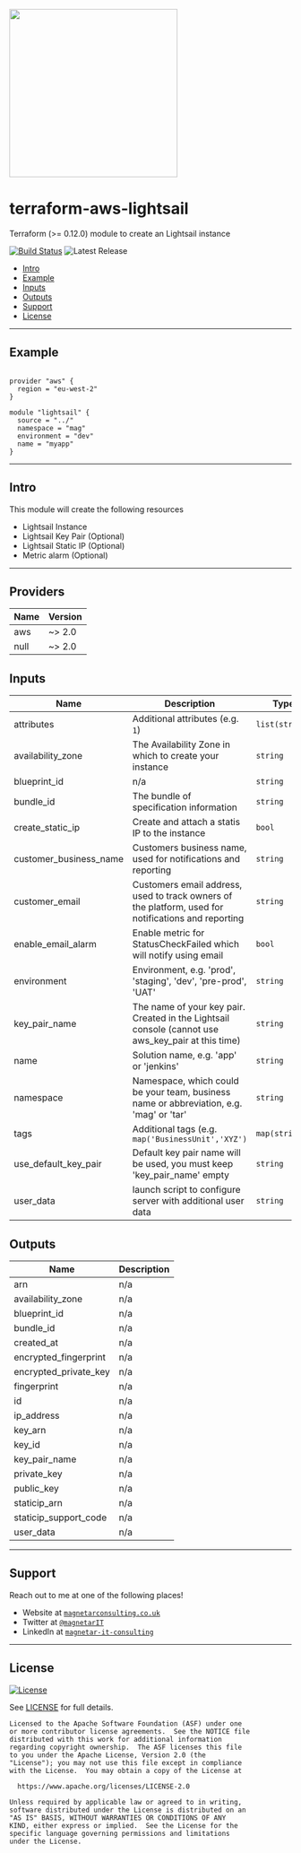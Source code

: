 <a href=https://magnetarconsulting.co.uk><img src="https://magnetarconsulting.co.uk/wp-content/uploads/2020/04/small-helping-you-innovate-magnetar.png" width="300"></a>

# terraform-aws-lightsail
Terraform (>= 0.12.0) module to create an Lightsail instance

[![Build Status](https://dev.azure.com/MagnetarIT/terraform-aws-lightsail/_apis/build/status/MagnetarIT.terraform-aws-lightsail?branchName=master)](https://dev.azure.com/MagnetarIT/terraform-aws-lightsail/_build/latest?definitionId=14&branchName=master) ![Latest Release](https://img.shields.io/github/release/MagnetarIT/terraform-aws-lightsail.svg)


- [Intro](#Intro)
- [Example](#Example)
- [Inputs](#Inputs)
- [Outputs](#Outputs)
- [Support](#Support)
- [License](#License)

----

## Example
```hcl

provider "aws" {
  region = "eu-west-2"
}

module "lightsail" {
  source = "../"
  namespace = "mag"
  environment = "dev"
  name = "myapp"
}

```

----

## Intro
This module will create the following resources
- Lightsail Instance
- Lightsail Key Pair (Optional)
- Lightsail Static IP (Optional)
- Metric alarm (Optional)

---

## Providers

| Name | Version |
|------|---------|
| aws | ~> 2.0 |
| null | ~> 2.0 |

## Inputs

| Name | Description | Type | Default | Required |
|------|-------------|------|---------|:--------:|
| attributes | Additional attributes (e.g. `1`) | `list(string)` | `[]` | no |
| availability\_zone | The Availability Zone in which to create your instance | `string` | `"eu-west-2a"` | no |
| blueprint\_id | n/a | `string` | `"wordpress"` | no |
| bundle\_id | The bundle of specification information | `string` | `"micro_2_0"` | no |
| create\_static\_ip | Create and attach a statis IP to the instance | `bool` | `true` | no |
| customer\_business\_name | Customers business name, used for notifications and reporting | `string` | n/a | yes |
| customer\_email | Customers email address, used to track owners of the platform, used for notifications and reporting | `string` | n/a | yes |
| enable\_email\_alarm | Enable metric for StatusCheckFailed which will notify using email | `bool` | `true` | no |
| environment | Environment, e.g. 'prod', 'staging', 'dev', 'pre-prod', 'UAT' | `string` | n/a | yes |
| key\_pair\_name | The name of your key pair. Created in the Lightsail console (cannot use aws\_key\_pair at this time) | `string` | `""` | no |
| name | Solution name, e.g. 'app' or 'jenkins' | `string` | n/a | yes |
| namespace | Namespace, which could be your team, business name or abbreviation, e.g. 'mag' or 'tar' | `string` | n/a | yes |
| tags | Additional tags (e.g. `map('BusinessUnit','XYZ')` | `map(string)` | `{}` | no |
| use\_default\_key\_pair | Default key pair name will be used, you must keep 'key\_pair\_name' empty | `string` | `"false"` | no |
| user\_data | launch script to configure server with additional user data | `string` | `""` | no |

## Outputs

| Name | Description |
|------|-------------|
| arn | n/a |
| availability\_zone | n/a |
| blueprint\_id | n/a |
| bundle\_id | n/a |
| created\_at | n/a |
| encrypted\_fingerprint | n/a |
| encrypted\_private\_key | n/a |
| fingerprint | n/a |
| id | n/a |
| ip\_address | n/a |
| key\_arn | n/a |
| key\_id | n/a |
| key\_pair\_name | n/a |
| private\_key | n/a |
| public\_key | n/a |
| staticip\_arn | n/a |
| staticip\_support\_code | n/a |
| user\_data | n/a |

---

## Support

Reach out to me at one of the following places!

- Website at <a href="https://magnetarconsulting.co.uk" target="_blank">`magnetarconsulting.co.uk`</a>
- Twitter at <a href="https://twitter.com/magnetarIT" target="_blank">`@magnetarIT`</a>
- LinkedIn at <a href="https://www.linkedin.com/company/magnetar-it-consulting" target="_blank">`magnetar-it-consulting`</a>

---

## License 

[![License](https://img.shields.io/badge/License-Apache%202.0-blue.svg)](https://opensource.org/licenses/Apache-2.0) 

See [LICENSE](LICENSE) for full details.

    Licensed to the Apache Software Foundation (ASF) under one
    or more contributor license agreements.  See the NOTICE file
    distributed with this work for additional information
    regarding copyright ownership.  The ASF licenses this file
    to you under the Apache License, Version 2.0 (the
    "License"); you may not use this file except in compliance
    with the License.  You may obtain a copy of the License at

      https://www.apache.org/licenses/LICENSE-2.0

    Unless required by applicable law or agreed to in writing,
    software distributed under the License is distributed on an
    "AS IS" BASIS, WITHOUT WARRANTIES OR CONDITIONS OF ANY
    KIND, either express or implied.  See the License for the
    specific language governing permissions and limitations
    under the License.